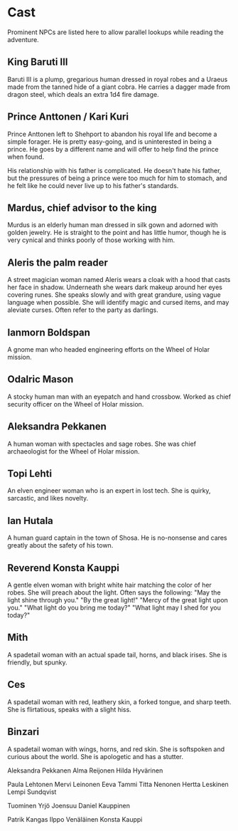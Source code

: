 # Cast
Prominent NPCs are listed here to allow parallel lookups
while reading the adventure.

## King Baruti III
Baruti III is a plump, gregarious human dressed in royal robes and a Uraeus made
from the tanned hide of a giant cobra. He carries a dagger made from dragon
steel, which deals an extra 1d4 fire damage.

## Prince Anttonen / Kari Kuri
Prince Anttonen left to Shehport to abandon his royal life and become a
simple forager. He is pretty easy-going, and is uninterested in being a prince.
He goes by a different name and will offer to help find the prince when found.

His relationship with his father is complicated. He doesn't hate his father,
but the pressures of being a prince were too much for him to stomach, and
he felt like he could never live up to his father's standards.

## Mardus, chief advisor to the king
Murdus is an elderly human man dressed in silk gown and adorned with golden
jewelry. He is straight to the point and has little humor, though he is very
cynical and thinks poorly of those working with him.

## Aleris the palm reader
A street magician woman named Aleris wears a cloak with a hood that casts her
face in shadow. Underneath she wears dark makeup around her eyes covering runes.
She speaks slowly and with great grandure, using vague language when possible.
She will identify magic and cursed items, and may aleviate curses.
Often refer to the party as darlings.

## Ianmorn Boldspan
A gnome man who headed engineering efforts on the Wheel of Holar
mission.

## Odalric Mason
A stocky human man with an eyepatch and hand crossbow.
Worked as chief security officer on the Wheel of Holar
mission.

## Aleksandra Pekkanen
A human woman with spectacles and sage robes. She was chief
archaeologist for the Wheel of Holar mission.

## Topi Lehti
An elven engineer woman who is an expert in lost tech. She is quirky, sarcastic,
and likes novelty.

## Ian Hutala
A human guard captain in the town of Shosa. He is no-nonsense and cares greatly
about the safety of his town.

## Reverend Konsta Kauppi
A gentle elven woman with bright white hair matching the color of her robes.
She will preach about the light. Often says the following:
"May the light shine through you."
"By the great light!"
"Mercy of the great light upon you."
"What light do you bring me today?"
"What light may I shed for you today?"

## Mith
A spadetail woman with an actual spade tail, horns, and black irises. She is
friendly, but spunky.

## Ces
A spadetail woman with red, leathery skin, a forked tongue, and sharp teeth.
She is flirtatious, speaks with a slight hiss.

## Binzari
A spadetail woman with wings, horns, and red skin. She is softspoken and curious
about the world. She is apologetic and has a stutter.

Aleksandra Pekkanen
Alma Reijonen
Hilda Hyvärinen

Paula Lehtonen
Mervi Leinonen
Eeva Tammi
Titta Nenonen
Hertta Leskinen
Lempi Sundqvist

 Tuominen
Yrjö Joensuu
Daniel Kauppinen
 
Patrik Kangas
Ilppo Venäläinen
Konsta Kauppi